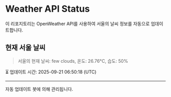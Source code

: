
# Weather API Status

이 리포지토리는 OpenWeather API를 사용하여 서울의 날씨 정보를 자동으로 업데이트합니다.

## 현재 서울 날씨
> 서울의 현재 날씨: few clouds, 온도: 26.76°C, 습도: 50%

⏳ 업데이트 시간: 2025-09-21 06:50:18 (UTC)

---
자동 업데이트 봇에 의해 관리됩니다.
